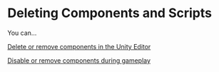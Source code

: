 # Deleting Components and Scripts

You can...

[Delete or remove components in the Unity Editor](in-editor-disabling-and-removing.md)

[Disable or remove components during gameplay](disabling-and-removing-components.md)

